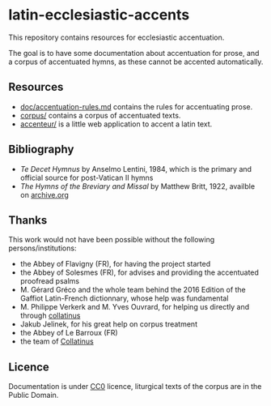 # latin-ecclesiastic-accents

This repository contains resources for ecclesiastic accentuation.

The goal is to have some documentation about accentuation for prose, and a corpus of accentuated hymns, as these cannot be accented automatically.


## Resources

- [doc/accentuation-rules.md](doc/accentuation-rules.md) contains the rules for accentuating prose.
- [corpus/](corpus) contains a corpus of accentuated texts.
- [accenteur/](accenteur) is a little web application to accent a latin text.


## Bibliography

- *Te Decet Hymnus* by Anselmo Lentini, 1984, which is the primary and official source for post-Vatican II hymns
- *The Hymns of the Breviary and Missal* by Matthew Britt, 1922, availble on [archive.org](https://archive.org/details/HymnsOfTheBreviaryAndMissal)


## Thanks

This work would not have been possible without the following persons/institutions:

- the Abbey of Flavigny (FR), for having the project started
- the Abbey of Solesmes (FR), for advises and providing the accentuated proofread psalms
- M. Gérard Gréco and the whole team behind the 2016 Edition of the Gaffiot Latin-French dictionnary, whose help was fundamental
- M. Philippe Verkerk and M. Yves Ouvrard, for helping us directly and through [collatinus](http://outils.biblissima.fr/collatinus/)
- Jakub Jelinek, for his great help on corpus treatment
- the Abbey of Le Barroux (FR)
- the team of [Collatinus](https://github.com/biblissima/collatinus)


## Licence

Documentation is under [CC0](https://creativecommons.org/publicdomain/zero/1.0/) licence, liturgical texts of the corpus are in the Public Domain.
